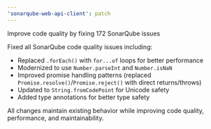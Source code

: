 ```yaml
---
'sonarqube-web-api-client': patch
---
```


Improve code quality by fixing 172 SonarQube issues

Fixed all SonarQube code quality issues including:

- Replaced `.forEach()` with `for...of` loops for better performance
- Modernized to use `Number.parseInt` and `Number.isNaN`
- Improved promise handling patterns (replaced `Promise.resolve()`/`Promise.reject()` with direct returns/throws)
- Updated to `String.fromCodePoint` for Unicode safety
- Added type annotations for better type safety

All changes maintain existing behavior while improving code quality, performance, and maintainability.
